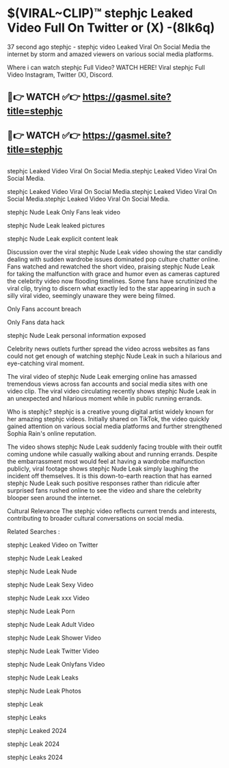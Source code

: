 # $(VIRAL~CLIP)™ stephjc Leaked Video Full On Twitter or (X) -(8lk6q)
37 second ago stephjc - stephjc video Leaked Viral On Social Media the internet by storm and amazed viewers on various social media platforms.

Where i can watch stephjc Full Video? WATCH HERE! Viral stephjc Full Video Instagram, Twitter (X), Discord.

## 🔴👉 WATCH ✅👉 https://gasmel.site?title=stephjc
## 🔴👉 WATCH ✅👉 https://gasmel.site?title=stephjc
##
stephjc Leaked Video Viral On Social Media.stephjc Leaked Video Viral On Social Media.

stephjc Leaked Video Viral On Social Media.stephjc Leaked Video Viral On Social Media.stephjc Leaked Video Viral On Social Media.

stephjc Nude Leak Only Fans leak video

stephjc Nude Leak leaked pictures

stephjc Nude Leak explicit content leak

Discussion over the viral stephjc Nude Leak video showing the star candidly dealing with sudden wardrobe issues dominated pop culture chatter online. Fans watched and rewatched the short video, praising stephjc Nude Leak for taking the malfunction with grace and humor even as cameras captured the celebrity video now flooding timelines. Some fans have scrutinized the viral clip, trying to discern what exactly led to the star appearing in such a silly viral video, seemingly unaware they were being filmed.


Only Fans account breach

Only Fans data hack

stephjc Nude Leak personal information exposed

Celebrity news outlets further spread the video across websites as fans could not get enough of watching stephjc Nude Leak in such a hilarious and eye-catching viral moment.


The viral video of stephjc Nude Leak emerging online has amassed tremendous views across fan accounts and social media sites with one video clip. The viral video circulating recently shows stephjc Nude Leak in an unexpected and hilarious moment while in public running errands.


Who is stephjc? stephjc is a creative young digital artist widely known for her amazing stephjc videos. Initially shared on TikTok, the video quickly gained attention on various social media platforms and further strengthened Sophia Rain's online reputation.

The video shows stephjc Nude Leak suddenly facing trouble with their outfit coming undone while casually walking about and running errands. Despite the embarrassment most would feel at having a wardrobe malfunction publicly, viral footage shows stephjc Nude Leak simply laughing the incident off themselves. It is this down-to-earth reaction that has earned stephjc Nude Leak such positive responses rather than ridicule after surprised fans rushed online to see the video and share the celebrity blooper seen around the internet.

Cultural Relevance The stephjc video reflects current trends and interests, contributing to broader cultural conversations on social media.

Related Searches :

stephjc Leaked Video on Twitter

stephjc Nude Leak Leaked

stephjc Nude Leak Nude

stephjc Nude Leak Sexy Video

stephjc Nude Leak xxx Video

stephjc Nude Leak Porn

stephjc Nude Leak Adult Video

stephjc Nude Leak Shower Video

stephjc Nude Leak Twitter Video

stephjc Nude Leak Onlyfans Video

stephjc Nude Leak Leaks

stephjc Nude Leak Photos

stephjc Leak

stephjc Leaks

stephjc Leaked 2024

stephjc Leak 2024

stephjc Leaks 2024
